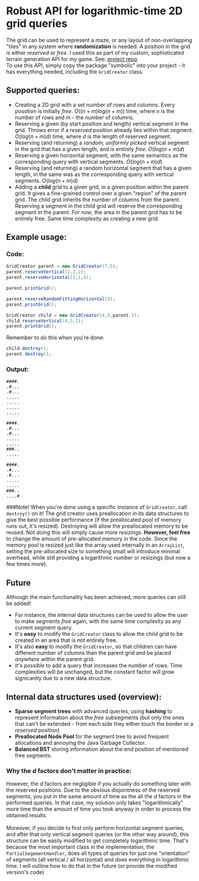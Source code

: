 # Robust API for logarithmic-time 2D grid queries
The grid can be used to represent a maze, or any layout of non-overlapping "tiles" in any system where **randomization** is needed. A position in the grid is either *reserved* or *free*.
I used this as part of my custom, sophisticated terrain generation API for my game. See: [project repo](https://github.com/Lukasz13866417/Game3D_OpenGL) <br>
To use this API, simply copy the package "symbolic" into your project - it has everything needed, including the ```GridCreator``` class.
## Supported queries:
- Creating a 2D grid with a set number of rows and columns. Every posotion is initially *free*. $O((n + m)log(n+m))$ time, where $n$ is the number of rows and $m$ - the number of columns.
- Reserving a given (by start position and length) vertical segment in the grid. Throws error if a *reserved* position already lies within that segment. $O(log(n+m)d)$ time, where $d$ is the length of reserved segment.
- Reserving (and returning) a *random, uniformly picked* vertical segment in the grid that has a given length, and is entirely *free*. $O(log(n+m)d)$ 
- Reserving a given horizontal segment, with the same semantics as the corresponding query with vertical segments. $O(log(n+m)d)$ 
- Reserving (and returning) a random horizontal segment that has a given length, in the same was as the corresponding query with vertical segments. $O(log(n+m)d)$ 
- Adding a **child** grid to a given grid, in a given position within the parent grid. It gives a fine-grained control over a given "region" of the parent grid. The child grid inherits the number of columns from the parent. Reserving a segment in the child grid will reserve the corresponding segment in the parent. *For now*, the area in the parent grid has to be entirely free. Same time complexity as creating a new grid.
## Example usage:
### Code:
```Java
GridCreator parent = new GridCreator(7,5);
parent.reserveVertical(2,2,2);
parent.reserveHorizontal(1,1,4);

parent.printGrid();
```
```Java
parent.reserveRandomFittingHorizontal(3);
parent.printGrid();
```
```Java
GridCreator child = new GridCreator(4,5,parent,3);
child.reserveVertical(4,5,1);
parent.printGrid(); 
```
Remember to do this when you're done:
```Java
child.destroy();
parent.destroy();
```

### Output:
```
####.
.#...
.#...
.....
.....
.....
.....

####.
.#...
.#...
.....
.....
###..
.....

####.
.#...
.#...
.....
.....
###..
....#
```
###Note!
When you're done using a specific instance of ```GridCreator```, call ```destroy()``` on it! The grid creator uses preallocation in its data structures to give the best possible performance (if the preallocated pool of memory runs out, it's resized). Destroying will allow the preallocated memory to be reused. Not doing this will simply cause more resizings. **However, feel free** to change the amount of pre-allocated memory in the code. Since the memory pool is resized just like the array used internally in an ```ArrayList```, setting the pre-allocated size to something small will introduce minimal overhead, while still providing a logarithmic number or resizings (but now a few times more). 
## Future
Although the main functionality has been achieved, more queries can still be added!
- For instance, the internal data structures can be used to allow the user to make segments *free* again, with the same time complexity as any current segment query.
- It's **easy** to modify the ```GridCreator``` class to allow the child grid to be created in an area that is *not* entirely free.
- It's also **easy** to modify the ```GridCreator```, so that children can have different number of columns than the parent grid and be placed *anywhere* within the parent grid.
- It's *possible* to add a  query that increases the number of rows. Time complexities will be unchanged, but the constant factor will grow signicantly due to a new data structure. 
## Internal data structures used (overview):
- **Sparse segment trees** with advanced queries, using **hashing** to represent information about the *free* subsegments (but only the ones that can't be extended - from each side they either touch the border or a *reserved* position)
- **Preallocated Node Pool** for the segment tree to avoid frequent allocations and annoying the Java Garbage Collector.
- **Balanced BST** storing information about the end position of mentioned free segments. 
### Why the $d$ factors don't matter in practice:
However, the $d$ factors are negligible if you actually do something later with the reserved positions. Due to the obvious disjointness of the reserved segments, you put in the same amount of time as the all the $d$ factors in the performed queries. In that case, my solution only takes "logarithmically" more time than the amount of time you took anyway in order to process the obtained results.
<br><br>
Moreover, if you decide to first only perform horizontal segment queries, and after that only vertical segment queries (or the other way around), this structure can be easily modified to get completely logarithmic time. That's because the most important class in the implementation, the ```PartialSegementHandler```, does all types of queries for just one "orientation" of segments (all vertical / all horizontal) and does everything in logarithmic time. I will outline how to do that in the future (or provide the modified version's code)<br>

